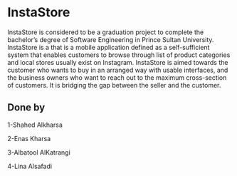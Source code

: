 # InstaStore

InstaStore is considered to be a graduation project to complete the bachelor’s degree of Software Engineering in Prince Sultan University. InstaStore is a that is a mobile application defined as a self-sufficient system that enables customers to browse through list of product categories and local stores usually exist on Instagram. InstaStore is aimed towards the customer who wants to buy in an arranged way with usable interfaces, and the business owners who want to reach out to the maximum cross-section of customers. It is bridging the gap between the seller and the customer.



## Done by 

1-Shahed Alkharsa

2-Enas Kharsa

3-Albatool AlKatrangi

4-Lina Alsafadi
